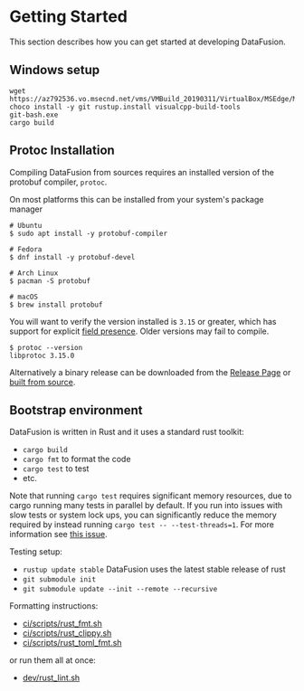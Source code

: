 <!---
  Licensed to the Apache Software Foundation (ASF) under one
  or more contributor license agreements.  See the NOTICE file
  distributed with this work for additional information
  regarding copyright ownership.  The ASF licenses this file
  to you under the Apache License, Version 2.0 (the
  "License"); you may not use this file except in compliance
  with the License.  You may obtain a copy of the License at

    http://www.apache.org/licenses/LICENSE-2.0

  Unless required by applicable law or agreed to in writing,
  software distributed under the License is distributed on an
  "AS IS" BASIS, WITHOUT WARRANTIES OR CONDITIONS OF ANY
  KIND, either express or implied.  See the License for the
  specific language governing permissions and limitations
  under the License.
-->

# Getting Started

This section describes how you can get started at developing DataFusion.

## Windows setup

```shell
wget https://az792536.vo.msecnd.net/vms/VMBuild_20190311/VirtualBox/MSEdge/MSEdge.Win10.VirtualBox.zip
choco install -y git rustup.install visualcpp-build-tools
git-bash.exe
cargo build
```

## Protoc Installation

Compiling DataFusion from sources requires an installed version of the protobuf compiler, `protoc`.

On most platforms this can be installed from your system's package manager

```
# Ubuntu
$ sudo apt install -y protobuf-compiler

# Fedora
$ dnf install -y protobuf-devel

# Arch Linux
$ pacman -S protobuf

# macOS
$ brew install protobuf
```

You will want to verify the version installed is `3.15` or greater, which has support for explicit [field presence](https://github.com/protocolbuffers/protobuf/blob/v3.15.0/docs/field_presence.md). Older versions may fail to compile.

```shell
$ protoc --version
libprotoc 3.15.0
```

Alternatively a binary release can be downloaded from the [Release Page](https://github.com/protocolbuffers/protobuf/releases) or [built from source](https://github.com/protocolbuffers/protobuf/blob/main/src/README.md).

## Bootstrap environment

DataFusion is written in Rust and it uses a standard rust toolkit:

- `cargo build`
- `cargo fmt` to format the code
- `cargo test` to test
- etc.

Note that running `cargo test` requires significant memory resources, due to cargo running many tests in parallel by default. If you run into issues with slow tests or system lock ups, you can significantly reduce the memory required by instead running `cargo test -- --test-threads=1`. For more information see [this issue](https://github.com/apache/datafusion/issues/5347).

Testing setup:

- `rustup update stable` DataFusion uses the latest stable release of rust
- `git submodule init`
- `git submodule update --init --remote --recursive`

Formatting instructions:

- [ci/scripts/rust_fmt.sh](../../../ci/scripts/rust_fmt.sh)
- [ci/scripts/rust_clippy.sh](../../../ci/scripts/rust_clippy.sh)
- [ci/scripts/rust_toml_fmt.sh](../../../ci/scripts/rust_toml_fmt.sh)

or run them all at once:

- [dev/rust_lint.sh](../../../dev/rust_lint.sh)
